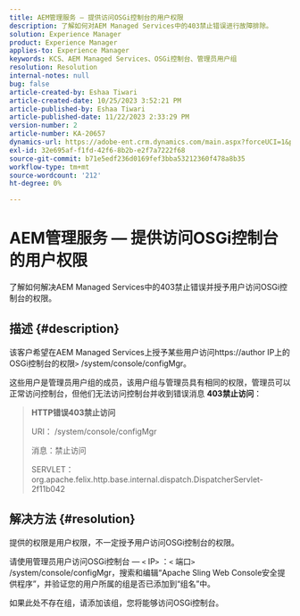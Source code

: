 ```yaml
---
title: AEM管理服务 — 提供访问OSGi控制台的用户权限
description: 了解如何对AEM Managed Services中的403禁止错误进行故障排除。
solution: Experience Manager
product: Experience Manager
applies-to: Experience Manager
keywords: KCS、AEM Managed Services、OSGi控制台、管理员用户组
resolution: Resolution
internal-notes: null
bug: false
article-created-by: Eshaa Tiwari
article-created-date: 10/25/2023 3:52:21 PM
article-published-by: Eshaa Tiwari
article-published-date: 11/22/2023 2:33:29 PM
version-number: 2
article-number: KA-20657
dynamics-url: https://adobe-ent.crm.dynamics.com/main.aspx?forceUCI=1&pagetype=entityrecord&etn=knowledgearticle&id=e930c879-4e73-ee11-9ae7-6045bd0063aa
exl-id: 32e695af-f1fd-42f6-8b2b-e2f7a7222f68
source-git-commit: b71e5edf236d0169fef3bba53212360f478a8b35
workflow-type: tm+mt
source-wordcount: '212'
ht-degree: 0%

---
```


# AEM管理服务 — 提供访问OSGi控制台的用户权限


了解如何解决AEM Managed Services中的403禁止错误并授予用户访问OSGi控制台的权限。

## 描述 {#description}


该客户希望在AEM Managed Services上授予某些用户访问https://author IP上的OSGi控制台的权限`>` /system/console/configMgr。

这些用户是管理员用户组的成员，该用户组与管理员具有相同的权限，管理员可以正常访问控制台，但他们无法访问控制台并收到错误消息 <b>403禁止访问</b>：


> <b>HTTP错误403禁止访问</b>
> 
> URI： /system/console/configMgr
> 
> 消息：禁止访问
> 
> SERVLET：org.apache.felix.http.base.internal.dispatch.DispatcherServlet-2f11b042



## 解决方法 {#resolution}


提供的权限是用户权限，不一定授予用户访问OSGi控制台的权限。

请使用管理员用户访问OSGi控制台 —  `<` IP`>` ：`<` 端口`>` /system/console/configMgr，搜索和编辑“Apache Sling Web Console安全提供程序”，并验证您的用户所属的组是否已添加到“组名”中。

如果此处不存在组，请添加该组，您将能够访问OSGi控制台。
